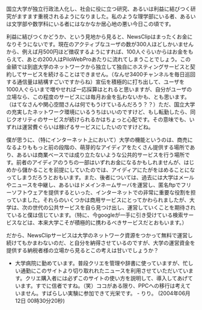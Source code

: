 国立大学が独立行政法人化し、社会に役に立つ研究、あるいは利益に結びつく研究がますます重視されるようになりました。私のような理学部にいる者、あるいは文学部や数学科にいる者にはなかなか居心地の悪い今日この頃です。



利益に結びつくかどうか、という見地から見ると、NewsClipはまったくお金になりそうにないです。現在のアクティブなユーザの数が300人ほどしかいませんから、例えば月500円ほど徴収するようにすれば、100人ぐらいからはお金をもらえて、あとの200人はPiloWebProあたりに流れてしまうことでしょう。この金額では到底大学のネットワークから独立して独自にホスティングサービスと契約してサービスを続けることはできません。（なんせ3400チャンネルを毎日巡回する通信量は結構すごいですからね）宣伝を積極的に打ち出して、ユーザを1000人ぐらいまで増やせれば一応採算はとれると思いますが、自分がユーザの立場なら、この程度のサービスには毎月お金を払わないかも、とも思います。（はてなさんや関心空間さんは何でもうけているんだろう？？）ただ、国立大学の充実したネットワーク環境にいるうちはいいのですけど、もし転勤したら、同じクオリティのサービスが続けられるかはちょっと心配です。その意味でも、いずれは運営費ぐらいは稼げるサービスにしたいのですけどね。



僕が思うに、（特にインターネット上において）大学の機能というのは、商売になるよりももっと前の段階の、萌芽的なアイディアをたくさん提供する場所であり、あるいは商業ベースでは成り立たないような公共的サービスを行う場所です。前者のアイディアのうちの一部はいずれお金になるかもしれませんが、はじめから儲かることを前提にしていたのでは、アイディアにたがをはめることになってしまうだろうとおもいます。また、後者については、過去には大学はメールやニュースを中継し、あるいはドメインネームサーバを運営し、匿名ftpでフリーソフトウェアを提供するといった、インターネットでの非常に重要な役割を担っていました。それらのいくつかは商用サービスにとってかわられましたが、大学は、次の世代の公共サービスを自ら見つけ出し、運営していくことを期待されていると僕は信じています。（特に、今googleが一手に引き受けている検索サービスなどは、本来大学こそが積極的に携わるべきサービスだとおもいます。）



だから、NewsClipサービスは大学のネットワーク資源をつかって無料で運営し続けてもかまわないのだ、と自分を納得させているのですが、大学の運営資金を提供する納税者様の立場から見るとこの考えは甘いでしょうか？

* 大学病院に勤めています。普段クリエを管理や辞書に使っていますが、忙しい通勤にこのサイトより切り取れれたニュースを利用させていただいています。クリエ購入者には必ずこのサイトの使い方を説明して、導入してあげています。すでに信者ですね。（笑）ココがある限り、PPCへの移行は考えていません。すばらしい実験に参加できて光栄です。 - りり。 (2004年06月12日 00時30分20秒)
<!--  -->
